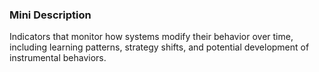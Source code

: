 ### Mini Description

Indicators that monitor how systems modify their behavior over time, including learning patterns, strategy shifts, and potential development of instrumental behaviors.
